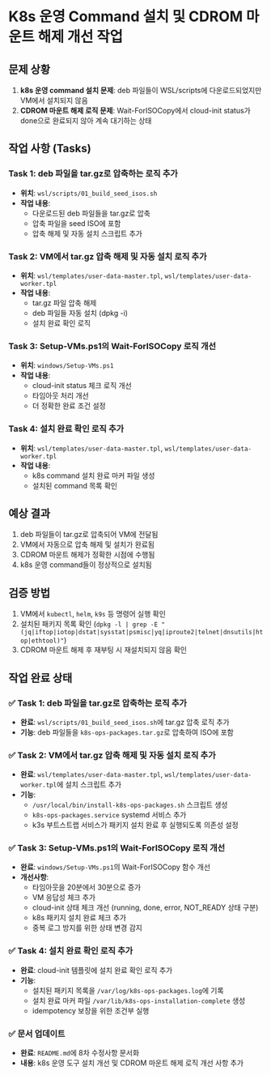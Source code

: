 # K8s 운영 Command 설치 및 CDROM 마운트 해제 개선 작업

## 문제 상황
1. **k8s 운영 command 설치 문제**: deb 파일들이 WSL/scripts에 다운로드되었지만 VM에서 설치되지 않음
2. **CDROM 마운트 해제 로직 문제**: Wait-ForISOCopy에서 cloud-init status가 done으로 완료되지 않아 계속 대기하는 상태

## 작업 사항 (Tasks)

### Task 1: deb 파일을 tar.gz로 압축하는 로직 추가
- **위치**: `wsl/scripts/01_build_seed_isos.sh`
- **작업 내용**:
  - 다운로드된 deb 파일들을 tar.gz로 압축
  - 압축 파일을 seed ISO에 포함
  - 압축 해제 및 자동 설치 스크립트 추가

### Task 2: VM에서 tar.gz 압축 해제 및 자동 설치 로직 추가
- **위치**: `wsl/templates/user-data-master.tpl`, `wsl/templates/user-data-worker.tpl`
- **작업 내용**:
  - tar.gz 파일 압축 해제
  - deb 파일들 자동 설치 (dpkg -i)
  - 설치 완료 확인 로직

### Task 3: Setup-VMs.ps1의 Wait-ForISOCopy 로직 개선
- **위치**: `windows/Setup-VMs.ps1`
- **작업 내용**:
  - cloud-init status 체크 로직 개선
  - 타임아웃 처리 개선
  - 더 정확한 완료 조건 설정

### Task 4: 설치 완료 확인 로직 추가
- **위치**: `wsl/templates/user-data-master.tpl`, `wsl/templates/user-data-worker.tpl`
- **작업 내용**:
  - k8s command 설치 완료 마커 파일 생성
  - 설치된 command 목록 확인

## 예상 결과
1. deb 파일들이 tar.gz로 압축되어 VM에 전달됨
2. VM에서 자동으로 압축 해제 및 설치가 완료됨
3. CDROM 마운트 해제가 정확한 시점에 수행됨
4. k8s 운영 command들이 정상적으로 설치됨

## 검증 방법
1. VM에서 `kubectl`, `helm`, `k9s` 등 명령어 실행 확인
2. 설치된 패키지 목록 확인 (`dpkg -l | grep -E "(jq|iftop|iotop|dstat|sysstat|psmisc|yq|iproute2|telnet|dnsutils|htop|ethtool)"`)
3. CDROM 마운트 해제 후 재부팅 시 재설치되지 않음 확인

## 작업 완료 상태

### ✅ Task 1: deb 파일을 tar.gz로 압축하는 로직 추가
- **완료**: `wsl/scripts/01_build_seed_isos.sh`에 tar.gz 압축 로직 추가
- **기능**: deb 파일들을 `k8s-ops-packages.tar.gz`로 압축하여 ISO에 포함

### ✅ Task 2: VM에서 tar.gz 압축 해제 및 자동 설치 로직 추가
- **완료**: `wsl/templates/user-data-master.tpl`, `wsl/templates/user-data-worker.tpl`에 설치 스크립트 추가
- **기능**: 
  - `/usr/local/bin/install-k8s-ops-packages.sh` 스크립트 생성
  - `k8s-ops-packages.service` systemd 서비스 추가
  - k3s 부트스트랩 서비스가 패키지 설치 완료 후 실행되도록 의존성 설정

### ✅ Task 3: Setup-VMs.ps1의 Wait-ForISOCopy 로직 개선
- **완료**: `windows/Setup-VMs.ps1`의 Wait-ForISOCopy 함수 개선
- **개선사항**:
  - 타임아웃을 20분에서 30분으로 증가
  - VM 응답성 체크 추가
  - cloud-init 상태 체크 개선 (running, done, error, NOT_READY 상태 구분)
  - k8s 패키지 설치 완료 체크 추가
  - 중복 로그 방지를 위한 상태 변경 감지

### ✅ Task 4: 설치 완료 확인 로직 추가
- **완료**: cloud-init 템플릿에 설치 완료 확인 로직 추가
- **기능**:
  - 설치된 패키지 목록을 `/var/log/k8s-ops-packages.log`에 기록
  - 설치 완료 마커 파일 `/var/lib/k8s-ops-installation-complete` 생성
  - idempotency 보장을 위한 조건부 실행

### ✅ 문서 업데이트
- **완료**: `README.md`에 8차 수정사항 문서화
- **내용**: k8s 운영 도구 설치 개선 및 CDROM 마운트 해제 로직 개선 사항 추가
